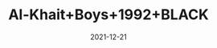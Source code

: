 ---
title: 'Al-Khait+Boys+1992+BLACK'
date: '2021-12-21' 
metatag: '' 
inventory: '3.0' 
draft: false 
# meta description 
shortDescripton: 'Al-Khait+Boys+1992+BLACK'
description: 'Boys'
longdescription: ''
featured: False
# product Price
price: '1911.0'
priceBefore: '2730.0'
# Product Short Description
shortDescription: 'Al-Khait+Boys+1992+BLACK'
productID: 'CA70F201-6762-EC11-995F-005056B3A416'
type: 'products'
category: 'Boys' 
thumnailproduct: 'https://alkhait.eralive.net/images/products/CA70F201-6762-EC11-995F-005056B3A4161.png' 
images:
  - image: 'images/products/CA70F201-6762-EC11-995F-005056B3A4161.png'  
  - image: 'images/products/CA70F201-6762-EC11-995F-005056B3A4162.png'  
  - image: 'images/products/CA70F201-6762-EC11-995F-005056B3A4163.png'  
---